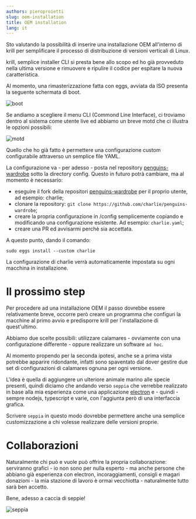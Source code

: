 ```yaml
---
authors: pieroproietti
slug: oem-installation
title: OEM installation
lang: it
---
```


Sto valutando la possibilità di inserire una installazione OEM all'interno di krill per semplificare il processo di distribuzione di versioni verticali di Linux.

krill, semplice installer CLI si presta bene allo scopo ed ho già provveduto nella ultima versione e rimuovere e ripulire il codice per espitare la nuova caratteristica.

Al momento, una rimasterizzazione fatta con eggs, avviata da ISO presenta la seguente schermata di boot.

![boot](/images/boot-new-version.png)

Se andiamo a scegliere il menu CLI (Commond Line Interface), ci troviamo dentro al sistema come utente live ed abbiamo un breve motd che ci illustra le opzioni possibili:

![motd](/images/motd-new-version.png)

Quello che ho già fatto è permettere una configurazione custom configurabile attraverso un semplice file YAML. 

La configurazione va - per adesso - posta nel repository [penguins-wardrobe](https://github.com/pieroproietti/penguins-wardrobe) sotto la directory config. Questo in futuro potrà cambiare, ma al momento è necessario:

* eseguire il fork della repositori [penguins-wardrobe](https://github.com/pieroproietti/penguins-wardrobe) per il proprio utente, ad esempio: charlie;
* clonare la repository: ```git clone https://github.com/charlie/penguins-wardrobe```;
* creare la propria configurazione in /config semplicemente copiando e modificando una configurazione esistente. Ad esempio: ```charlie.yaml```;
* creare una PR ed avvisarmi perchè sia accettata.

A questo punto, dando il comando:

```
sudo eggs install --custom charlie
```

La configurazione di charlie verrà automaticamente impostata su ogni macchina in installazione.

# Il prossimo step

Per procedere ad una installazione OEM il passo dovrebbe essere relativamente breve, occorre però creare un programma che configuri la macchine al primo avvio e predisporre krill per l'installazione di quest'ultimo.

Abbiamo due scelte possibili: utilizzare calamares - ovviamente con una configurazione differente - oppure realizzare un software `ad hoc`. 

Al momento propendo per la seconda ipotesi, anche se a prima vista potrebbe apparire ridondante, infatti sono spaventato dal dover gestire due set di configurazioni di calamares ognuna per ogni versione.

L'idea è quella di aggiungere un ulteriore animale marino alle specie presenti, quindi diciamo che andando verso ```seppia``` che verrebbe realizzato in base alla mia esperienza come una applicazione [electron](https://www.electronjs.org/) e - quindi - sempre nodejs, typescript e varie, con l'aggiunta però di una interfaccia grafica.

Scrivere ```seppia``` in questo modo dovrebbe permettere anche una semplice customizzazione a chi volesse realizzare delle versioni proprie.

# Collaborazioni

Naturalmente chi può e vuole può offrire la propria collaborazione: serviranno grafici - io non sono per nulla esperto - ma anche persone che abbiano già esperienza con electron, incoraggiamenti, consigli e magari donazioni - la mia stazione di lavoro è ormai vecchiotta -  naturalmente tutto sarà ben accetto.

Bene, adesso a caccia di seppie!


![seppia](/images/seppia.jpg)
